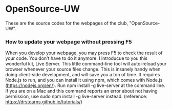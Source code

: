 # OpenSource-UW
These are the source codes for the webpages of the club, "OpenSource-UW". 

### How to update your webpage without pressing F5
When you develop your webpage, you may press F5 to check the result of your code. You don't have to do it anymore. I introducue to you this wonderful kit, Live Server. This little command-line tool will auto-reload your browser whenever your source files change. This is insanely handy when doing client-side development, and will save you a ton of time. It requires Node.js to run, and you can install it using npm, which comes with Node.js (https://nodejs.org/en/). Run npm install -g live-server at the command line. If you are on a Mac and this command reports an error about not having permission, use sudo npm install -g live-server instead.
(reference: https://drstearns.github.io/tutorials/)
